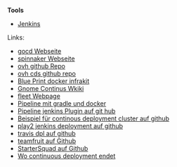 **Tools**
* [Jenkins](../jenkins)


Links:
* [gocd Webseite](https://www.gocd.io/)
* [spinnaker Webseite](http://www.spinnaker.io/docs/installation-tools)
* [ovh github Repo](https://github.com/ovh)
* [ovh cds github repo](https://github.com/ovh/cds)
* [Blue Print docker infrakit](https://www.gesellix.net/post/blue-green-deployment-with-docker-infrakit/)
* [Gnome Continus Wkiki](https://wiki.gnome.org/action/show/Projects/GnomeContinuous?action=show&redirect=GnomeContinuous)
* [fleet Webpage](https://github.com/substack/fleet)
* [Pipeline mit gradle und docker](https://github.com/gesellix/pipeline-with-gradle-and-docker)
* [Pipeline jenkins Plugin auf git hub](https://github.com/pearsontechnology/deployment-pipeline-jenkins-plugin)
* [Beispiel für continous deployment cluster auf github](https://github.com/substack/continuous-deployment-cluster)
* [play2 jenkins deployment auf github](https://github.com/mchv/play2-jenkins-deployment)
* [travis dpl auf github](https://github.com/travis-ci/dpl)
* [teamfruit auf Github](https://github.com/teamfruit/defend_against_fruit)
* [StarterSquad auf Github](https://github.com/StarterSquad/prudentia)
* [Wo continuous deployment endet](https://www.gesellix.net/post/where-continuous-deployment-ends/)

